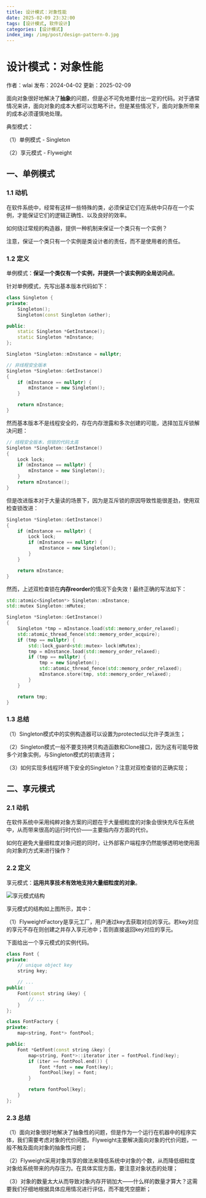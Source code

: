 ```yaml
---
title: 设计模式：对象性能
date: 2025-02-09 23:32:00
tags: [设计模式, 软件设计]
categories: [设计模式]
index_img: /img/post/design-pattern-0.jpg
---
```


# 设计模式：对象性能

作者：wlai
发布：2024-04-02
更新：2025-02-09

面向对象很好地解决了**抽象**的问题，但是必不可免地要付出一定的代码。对于通常情况来讲，面向对象的成本大都可以忽略不计。但是某些情况下，面向对象所带来的成本必须谨慎地处理。

典型模式：

（1）单例模式 - Singleton

（2）享元模式 - Flyweight

## 一、单例模式

### 1.1 动机

在软件系统中，经常有这样一些特殊的类，必须保证它们在系统中只存在一个实例，才能保证它们的逻辑正确性、以及良好的效率。

如何绕过常规的构造器，提供一种机制来保证一个类只有一个实例？

注意，保证一个类只有一个实例是类设计者的责任，而不是使用者的责任。

### 1.2 定义

单例模式：**保证一个类仅有一个实例，并提供一个该实例的全局访问点**。

针对单例模式，先写出基本版本代码如下：

```cpp
class Singleton {
private:
    Singleton();
    Singleton(const Singleton &other);

public:
    static Singleton *GetInstance();
    static Singleton *mInstance;
};

Singleton *Singleton::mInstance = nullptr;

// 非线程安全版本
Singleton *Singleton::GetInstance()
{
    if (mInstance == nullptr) {
        mInstance = new Singleton();
    }

    return mInstance;
}
```

然而基本版本不是线程安全的，存在内存泄露和多次创建的可能，选择加互斥锁解决问题：

```cpp
// 线程安全版本，但锁的代码太高
Singleton *Singleton::GetInstance()
{
    Lock lock;
    if (mInstance == nullptr) {
        mInstance = new Singleton();
    }
    return mInstance();
}
```

但是改进版本对于大量读的场景下，因为是互斥锁的原因导致性能很差劲，使用双检查锁改进：

```cpp
Singleton *Singleton::GetInstance()
{
    if (mInstance == nullptr) {
        Lock lock;
        if (mInstance == nullptr) {
            mInstance = new Singleton();
        }
    }

    return mInstance;
}
```

然而，上述双检查锁在**内存reorder**的情况下会失效！最终正确的写法如下：

```cpp
std::atomic<Singleton*> Singleton::mInstance;
std::mutex Singleton::mMutex;

Singleton *Singleton::GetInstance()
{
    Singleton *tmp = mInstance.load(std::memory_order_relaxed);
    std::atomic_thread_fence(std::memory_order_acquire);
    if (tmp == nullptr) {
        std::lock_guard<std::mutex> lock(mMutex);
        tmp = mInstance.load(std::memory_order_relaxed);
        if (tmp == nullptr) {
            tmp = new Singleton();
            std::atomic_thread_fence(std::memory_order_relaxed);
            mInstance.store(tmp, std::memory_order_relaxed);
        }
    }

    return tmp;
}
```

### 1.3 总结

（1）Singleton模式中的实例构造器可以设置为protected以允许子类派生；

（2）Singleton模式一般不要支持拷贝构造函数和Clone接口，因为这有可能导致多个对象实例，与Singleton模式的初衷违背；

（3）如何实现多线程环境下安全的Singleton？注意对双检查锁的正确实现；

## 二、享元模式

### 2.1 动机

在软件系统中采用纯粹对象方案的问题在于大量细粒度的对象会很快充斥在系统中，从而带来很高的运行时代价——主要指内存方面的代价。

如何在避免大量细粒度对象问题的同时，让外部客户端程序仍然能够透明地使用面向对象的方式来进行操作？

### 2.2 定义
享元模式：**运用共享技术有效地支持大量细粒度的对象**。

![享元模式结构](/img/post/design-pattern-11.png)

享元模式的结构如上图所示，其中：

（1）FlyweightFactory是享元工厂，用户通过key去获取对应的享元。若key对应的享元不存在则创建之并存入享元池中；否则直接返回key对应的享元。

下面给出一个享元模式的实例代码。

```cpp
class Font {
private:
    // unique object key
    string key;

    // ...
public:
    Font(const string &key) {
        // ...
    }
};

class FontFactory {
private:
    map<string, Font*> fontPool;

public:
    Font *GetFont(const string &key) {
        map<string, Font*>::iterator iter = fontPool.find(key);
        if (iter == fontPool.end()) {
            Font *font = new Font(key);
            fontPool[key] = font;
        }

        return fontPool[key];
    }
};
```

### 2.3 总结
（1）面向对象很好地解决了抽象性的问题，但是作为一个运行在机器中的程序实体，我们需要考虑对象的代价问题。Flyweight主要解决面向对象的代价问题，一般不触及面向对象的抽象性问题；

（2）Flyweight采用对象共享的做法来降低系统中对象的个数，从而降低细粒度对象给系统带来的内存压力。在具体实现方面，要注意对象状态的处理；

（3）对象的数量太大从而导致对象内存开销加大——什么样的数量才算大？这需要我们仔细地根据具体应用情况进行评估，而不能凭空臆断；
